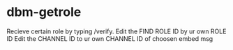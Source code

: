 # dbm-getrole
Recieve certain role by typing /verify.
Edit the FIND ROLE ID by ur own ROLE ID
Edit the CHANNEL ID to ur own CHANNEL ID of choosen embed msg
